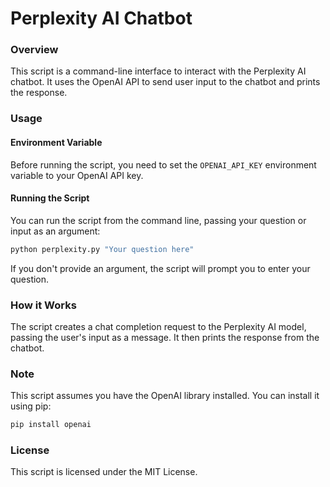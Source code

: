 **Perplexity AI Chatbot**
=====================

### Overview

This script is a command-line interface to interact with the Perplexity AI chatbot. It uses the OpenAI API to send user input to the chatbot and prints the response.

### Usage

#### Environment Variable

Before running the script, you need to set the `OPENAI_API_KEY` environment variable to your OpenAI API key.

#### Running the Script

You can run the script from the command line, passing your question or input as an argument:
```bash
python perplexity.py "Your question here"
```

If you don't provide an argument, the script will prompt you to enter your question.

### How it Works
The script creates a chat completion request to the Perplexity AI model, passing the user's input as a message. It then prints the response from the chatbot.
### Note
This script assumes you have the OpenAI library installed. You can install it using pip:

```bash
pip install openai
```

### License
This script is licensed under the MIT License.
